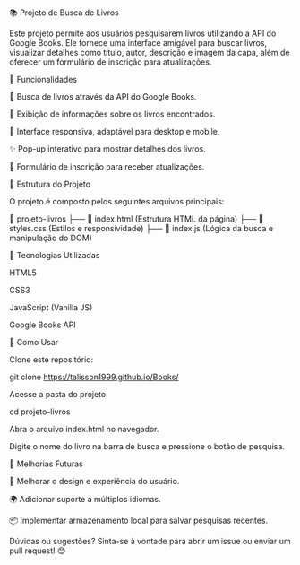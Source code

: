📚 Projeto de Busca de Livros

Este projeto permite aos usuários pesquisarem livros utilizando a API do Google Books. Ele fornece uma interface amigável para buscar livros, visualizar detalhes como título, autor, descrição e imagem da capa, além de oferecer um formulário de inscrição para atualizações.

🚀 Funcionalidades

🔎 Busca de livros através da API do Google Books.

📖 Exibição de informações sobre os livros encontrados.

📌 Interface responsiva, adaptável para desktop e mobile.

✨ Pop-up interativo para mostrar detalhes dos livros.

📝 Formulário de inscrição para receber atualizações.

📂 Estrutura do Projeto

O projeto é composto pelos seguintes arquivos principais:

📁 projeto-livros
├── 📄 index.html  (Estrutura HTML da página)
├── 🎨 styles.css  (Estilos e responsividade)
├── 🚀 index.js    (Lógica da busca e manipulação do DOM)

🔧 Tecnologias Utilizadas

HTML5

CSS3

JavaScript (Vanilla JS)

Google Books API

📌 Como Usar

Clone este repositório:

git clone https://talisson1999.github.io/Books/

Acesse a pasta do projeto:

cd projeto-livros

Abra o arquivo index.html no navegador.

Digite o nome do livro na barra de busca e pressione o botão de pesquisa.

🎯 Melhorias Futuras

🔄 Melhorar o design e experiência do usuário.

🌍 Adicionar suporte a múltiplos idiomas.

📦 Implementar armazenamento local para salvar pesquisas recentes.

Dúvidas ou sugestões? Sinta-se à vontade para abrir um issue ou enviar um pull request! 😊

